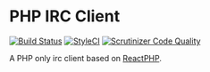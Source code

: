 # PHP IRC Client
[![Build Status](https://travis-ci.com/jerodev/php-irc-client.svg?branch=master)](https://travis-ci.com/jerodev/php-irc-client) [![StyleCI](https://github.styleci.io/repos/173153410/shield?branch=master)](https://github.styleci.io/repos/173153410) [![Scrutinizer Code Quality](https://scrutinizer-ci.com/g/jerodev/php-irc-client/badges/quality-score.png?b=master)](https://scrutinizer-ci.com/g/jerodev/php-irc-client/?branch=master)

A PHP only irc client based on [ReactPHP](https://reactphp.org/).
